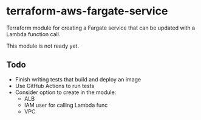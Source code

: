 # terraform-aws-fargate-service

Terraform module for creating a Fargate service that can be updated with a Lambda function call.

This module is not ready yet.

## Todo

* Finish writing tests that build and deploy an image
* Use GitHub Actions to run tests
* Consider option to create in the module:
   * ALB
   * IAM user for calling Lambda func
   * VPC
